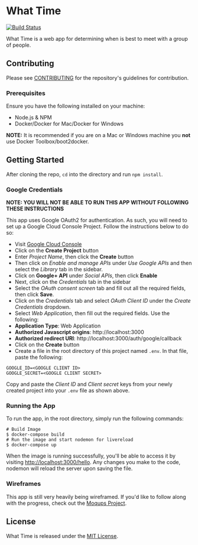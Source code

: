 # What Time

[![Build Status](https://travis-ci.org/jbw91/what-time.svg?branch=master)](https://travis-ci.org/jbw91/what-time)

What Time is a web app for determining when is best to meet with a group of people.

## Contributing

Please see [CONTRIBUTING](./CONTRIBUTING.md) for the repository's guidelines for contribution.

### Prerequisites

Ensure you have the following installed on your machine:

* Node.js & NPM
* Docker/Docker for Mac/Docker for Windows

**NOTE:** It is recommended if you are on a Mac or Windows machine you **not** use Docker Toolbox/boot2docker.

## Getting Started

After cloning the repo, `cd` into the directory and run `npm install`.

### Google Credentials

**NOTE: YOU WILL NOT BE ABLE TO RUN THIS APP WITHOUT FOLLOWING THESE INSTRUCTIONS**

This app uses Google OAuth2 for authentication. As such, you will need to set up a Google Cloud Console Project. Follow the instructions below to do so:

- Visit [Google Cloud Console](https://cloud.google.com/console/project)
- Click on the **Create Project** button
- Enter *Project Name*, then click the **Create** button
- Then click on *Enable and manage APIs* under *Use Google APIs* and then select the *Library* tab in the sidebar.
- Click on **Google+ API** under *Social APIs*, then click **Enable**
- Next, click on the *Credentials* tab in the sidebar
- Select the *OAuth consent screen* tab and fill out all the required fields, then click **Save**.
- Click on the *Credentials* tab and select *OAuth Client ID* under the *Create Credentials* dropdown.
- Select *Web Application*, then fill out the required fields. Use the following:
 - **Application Type**: Web Application
 - **Authorized Javascript origins**: http://localhost:3000
 - **Authorized redirect URI**: http://localhost:3000/auth/google/callback
- Click on the **Create** button
- Create a file in the root directory of this project named `.env`. In that file, paste the following:

```
GOOGLE_ID=<GOOGLE CLIENT ID>
GOOGLE_SECRET=<GOOGLE CLIENT SECRET>
```

Copy and paste the *Client ID* and *Client secret* keys from your newly created project into your `.env` file as shown above.

### Running the App

To run the app, in the root directory, simply run the following commands:

```shell
# Build Image
$ docker-compose build
# Run the image and start nodemon for livereload
$ docker-compose up
```

When the image is running successfully, you'll be able to access it by visiting [http://localhost:3000/hello](http://localhost:3000/hello). Any changes you make to the code, nodemon will reload the server upon saving the file.

### Wireframes

This app is still very heavily being wireframed. If you'd like to follow along with the progress, check out the [Moqups Project](https://app.moqups.com/johnwoodruff91/Eg2wMFKLXy/view).

## License

What Time is released under the [MIT License](./LICENSE).
